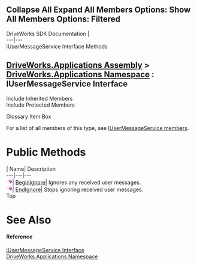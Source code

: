 Collapse All Expand All Members Options: Show All  Members Options: Filtered   
---  
DriveWorks SDK Documentation  |   
---|---  
IUserMessageService Interface Methods   
  
[DriveWorks.Applications Assembly](topic13.md) > [DriveWorks.Applications Namespace](topic16.md) : IUserMessageService Interface  
---  
  
Include Inherited Members    
Include Protected Members    


Glossary Item Box

For a list of all members of this type, see [IUserMessageService members](topic527.md).

# Public Methods

| Name| Description  
---|---|---  
![ Method](dotnetimages/Method.gif)| [BeginIgnore](topic531.md)| Ignores any received user messages.   
![ Method](dotnetimages/Method.gif)| [EndIgnore](topic532.md)| Stops ignoring received user messages.   
Top

# See Also

#### Reference

[IUserMessageService Interface](topic526.md)   
[DriveWorks.Applications Namespace](topic16.md)


